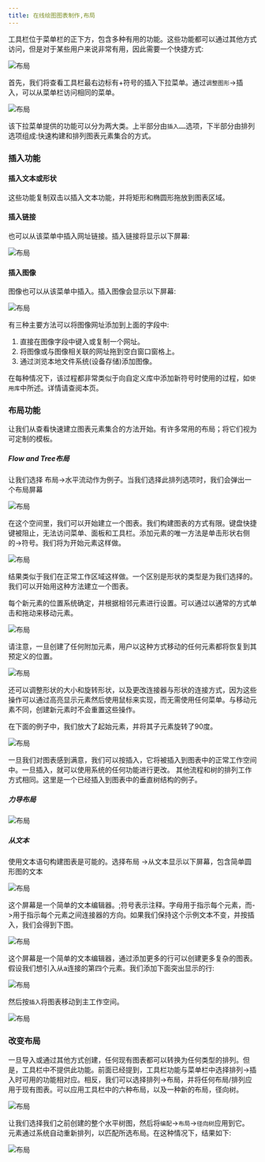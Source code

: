 ```yaml
---
title: 在线绘图图表制作,布局
---
```



工具栏位于菜单栏的正下方，包含多种有用的功能。这些功能都可以通过其他方式访问，但是对于某些用户来说非常有用，因此需要一个快捷方式:

![布局](/public/themes/freedgo/rang_draw.png '布局') 
 
首先，我们将查看工具栏最右边标有+符号的插入下拉菜单。通过`调整图形`->插入，可以从菜单栏访问相同的菜单。

![布局](/public/themes/freedgo/rang_draw1.png '布局') 
 
该下拉菜单提供的功能可以分为两大类。上半部分由`插入……`选项，下半部分由排列选项组成:快速构建和排列图表元素集合的方式。


###	插入功能

####	插入文本或形状

这些功能复制双击以插入文本功能，并将矩形和椭圆形拖放到图表区域。

####	插入链接

也可以从该菜单中插入网址链接。插入链接将显示以下屏幕:

![布局](/public/themes/freedgo/rang_draw2.png "布局") 
 
####	插入图像

图像也可以从该菜单中插入。插入图像会显示以下屏幕:

![布局](/public/themes/freedgo/rang_draw3.png "布局") 

有三种主要方法可以将图像网址添加到上面的字段中:

1. 直接在图像字段中键入或复制一个网址。
2. 将图像或与图像相关联的网址拖到空白窗口窗格上。
3. 通过浏览本地文件系统(设备存储)添加图像。 
 	
在每种情况下，该过程都非常类似于向自定义库中添加新符号时使用的过程，如`使用库`中所述。详情请查阅本页。

### 布局功能

让我们从查看快速建立图表元素集合的方法开始。有许多常用的布局；将它们视为可定制的模板。

##### Flow and Tree布局
让我们选择 布局->水平流动作为例子。当我们选择此排列选项时，我们会弹出一个布局屏幕

![布局](/public/themes/freedgo/rang_draw4.png "布局") 
 
在这个空间里，我们可以开始建立一个图表。我们构建图表的方式有限。键盘快捷键被阻止，无法访问菜单、面板和工具栏。添加元素的唯一方法是单击形状右侧的->符号。我们将为开始元素这样做。
 
![布局](/public/themes/freedgo/rang_draw5.png "布局") 
 
结果类似于我们在正常工作区域这样做。一个区别是形状的类型是为我们选择的。我们可以开始用这种方法建立一个图表。

 
每个新元素的位置系统确定，并根据相邻元素进行设置。可以通过以通常的方式单击和拖动来移动元素。
 
 ![布局](/public/themes/freedgo/rang_draw6.png "布局") 
 
请注意，一旦创建了任何附加元素，用户以这种方式移动的任何元素都将恢复到其预定义的位置。
 
![布局](/public/themes/freedgo/rang_draw7.png "布局") 

还可以调整形状的大小和旋转形状，以及更改连接器与形状的连接方式，因为这些操作可以通过高亮显示元素然后使用鼠标来实现，而无需使用任何菜单。与移动元素不同，创建新元素时不会重置这些操作。

在下面的例子中，我们放大了起始元素，并将其子元素旋转了90度。
 
 ![布局](/public/themes/freedgo/rang_draw8.png "布局") 
 
一旦我们对图表感到满意，我们可以按插入，它将被插入到图表中的正常工作空间中。一旦插入，就可以使用系统的任何功能进行更改。
其他流程和树的排列工作方式相同。这里是一个已经插入到图表中的垂直树结构的例子。
 
  
#####	力导布局

![布局](/public/themes/freedgo/rang_draw9.png "布局") 
 
##### 从文本

使用文本语句构建图表是可能的。选择布局 ->从文本显示以下屏幕，包含简单圆形图的文本
 
![布局](/public/themes/freedgo/rang_draw10.png "布局") 

这个屏幕是一个简单的文本编辑器。;符号表示注释。字母用于指示每个元素，而->用于指示每个元素之间连接器的方向。如果我们保持这个示例文本不变，并按插入，我们会得到下图。
 
![布局](/public/themes/freedgo/rang_draw11.png "布局") 

 
这个屏幕是一个简单的文本编辑器，通过添加更多的行可以创建更多复杂的图表。假设我们想引入从a连接的第四个元素。我们添加下面突出显示的行:
 
 ![布局](/public/themes/freedgo/rang_draw12.png "布局") 
 
然后按`插入`将图表移动到主工作空间。

 ![布局](/public/themes/freedgo/rang_draw13.png "布局") 

###	改变布局

一旦导入或通过其他方式创建，任何现有图表都可以转换为任何类型的排列。但是，工具栏中不提供此功能。前面已经提到，工具栏功能与菜单栏中选择排列->插入时可用的功能相对应。相反，我们可以选择排列->布局，并将任何布局/排列应用于现有图表。可以应用工具栏中的六种布局，以及一种新的布局，径向树。

![布局](/public/themes/freedgo/rang_draw14.png "布局") 
 
让我们选择我们之前创建的整个水平树图，然后将`编配`->`布局`->`径向树`应用到它。
元素通过系统自动重新排列，以匹配所选布局。在这种情况下，结果如下:

![布局](/public/themes/freedgo/rang_draw15.png "布局") 
   
